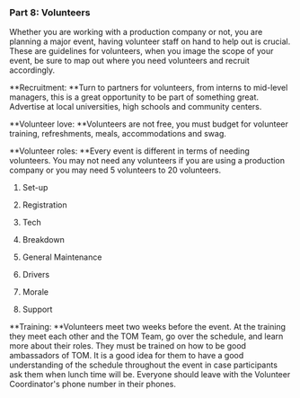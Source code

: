 ### Part 8: **Volunteers**

Whether you are working with a production company or not, you are planning a major event, having volunteer staff on hand to help out is crucial.  These are guidelines for volunteers, when you image the scope of your event, be sure to map out where you need volunteers and recruit accordingly.

**Recruitment: **Turn to partners for volunteers, from interns to mid-level managers, this is a great opportunity to be part of something great. Advertise at local universities, high schools and community centers.

**Volunteer love: **Volunteers are not free, you must budget for volunteer training, refreshments, meals, accommodations and swag.

**Volunteer roles: **Every event is different in terms of needing volunteers. You may not need any volunteers if you are using a production company or you may need 5 volunteers to 20 volunteers.

1. Set-up

2. Registration

3. Tech

4. Breakdown

5. General Maintenance

6. Drivers

7. Morale

8. Support

**Training: **Volunteers meet two weeks before the event. At the training they meet each other and the TOM Team, go over the schedule, and learn more about their roles. They must be trained on how to be good ambassadors of TOM. It is a good idea for them to have a good understanding of the schedule throughout the event in case participants ask them when lunch time will be. Everyone should leave with the Volunteer Coordinator's phone number in their phones.
